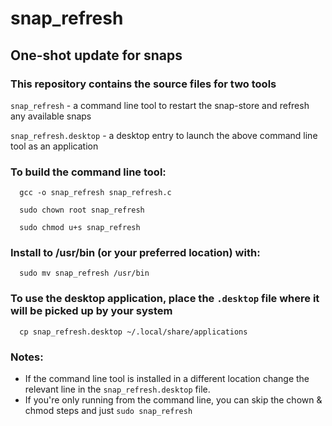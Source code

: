 # snap_refresh
## One-shot update for snaps

### This repository contains the source files for two tools

`snap_refresh` - a command line tool to restart the snap-store and refresh any available snaps

`snap_refresh.desktop` - a desktop entry to launch the above command line tool as an application

### To build the command line tool:

`  gcc -o snap_refresh snap_refresh.c`

`  sudo chown root snap_refresh`

`  sudo chmod u+s snap_refresh`


### Install to /usr/bin (or your preferred location) with:

`  sudo mv snap_refresh /usr/bin`
  

### To use the desktop application, place the `.desktop` file where it will be picked up by your system

`  cp snap_refresh.desktop ~/.local/share/applications`

### Notes:
- If the command line tool is installed in a different location change the relevant line in the `snap_refresh.desktop` file.
- If you're only running from the command line, you can skip the chown & chmod steps and just `sudo snap_refresh`
